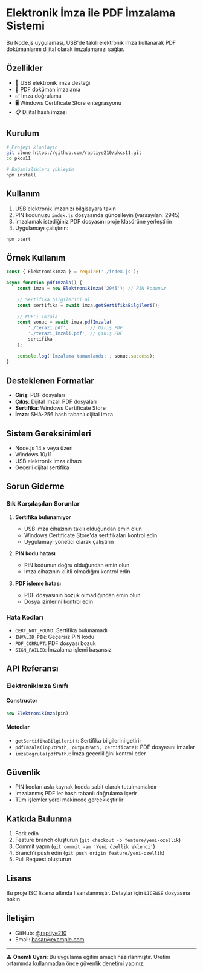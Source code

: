 # Elektronik İmza ile PDF İmzalama Sistemi

Bu Node.js uygulaması, USB'de takılı elektronik imza kullanarak PDF dokümanlarını dijital olarak imzalamanızı sağlar.

## Özellikler

- 🔐 USB elektronik imza desteği
- 📄 PDF doküman imzalama
- ✅ İmza doğrulama
- 🖥️ Windows Certificate Store entegrasyonu
- 📋 Dijital hash imzası

## Kurulum

```bash
# Projeyi klonlayın
git clone https://github.com/raptiye210/pkcs11.git
cd pkcs11

# Bağımlılıkları yükleyin
npm install
```

## Kullanım

1. USB elektronik imzanızı bilgisayara takın
2. PIN kodunuzu `index.js` dosyasında güncelleyin (varsayılan: 2945)
3. İmzalamak istediğiniz PDF dosyasını proje klasörüne yerleştirin
4. Uygulamayı çalıştırın:

```bash
npm start
```

## Örnek Kullanım

```javascript
const { ElektronikImza } = require('./index.js');

async function pdfImzala() {
    const imza = new ElektronikImza('2945'); // PIN kodunuz
    
    // Sertifika bilgilerini al
    const sertifika = await imza.getSertifikaBilgileri();
    
    // PDF'i imzala
    const sonuc = await imza.pdfImzala(
        './terazi.pdf',        // Giriş PDF
        './terazi_imzali.pdf', // Çıkış PDF
        sertifika
    );
    
    console.log('İmzalama tamamlandı:', sonuc.success);
}
```

## Desteklenen Formatlar

- **Giriş**: PDF dosyaları
- **Çıkış**: Dijital imzalı PDF dosyaları
- **Sertifika**: Windows Certificate Store
- **İmza**: SHA-256 hash tabanlı dijital imza

## Sistem Gereksinimleri

- Node.js 14.x veya üzeri
- Windows 10/11
- USB elektronik imza cihazı
- Geçerli dijital sertifika

## Sorun Giderme

### Sık Karşılaşılan Sorunlar

1. **Sertifika bulunamıyor**
   - USB imza cihazının takılı olduğundan emin olun
   - Windows Certificate Store'da sertifikaları kontrol edin
   - Uygulamayı yönetici olarak çalıştırın

2. **PIN kodu hatası**
   - PIN kodunun doğru olduğundan emin olun
   - İmza cihazının kilitli olmadığını kontrol edin

3. **PDF işleme hatası**
   - PDF dosyasının bozuk olmadığından emin olun
   - Dosya izinlerini kontrol edin

### Hata Kodları

- `CERT_NOT_FOUND`: Sertifika bulunamadı
- `INVALID_PIN`: Geçersiz PIN kodu
- `PDF_CORRUPT`: PDF dosyası bozuk
- `SIGN_FAILED`: İmzalama işlemi başarısız

## API Referansı

### ElektronikImza Sınıfı

#### Constructor
```javascript
new ElektronikImza(pin)
```

#### Metodlar

- `getSertifikaBilgileri()`: Sertifika bilgilerini getirir
- `pdfImzala(inputPath, outputPath, certificate)`: PDF dosyasını imzalar  
- `imzaDogrula(pdfPath)`: İmza geçerliliğini kontrol eder

## Güvenlik

- PIN kodları asla kaynak kodda sabit olarak tutulmamalıdır
- İmzalanmış PDF'ler hash tabanlı doğrulama içerir
- Tüm işlemler yerel makinede gerçekleştirilir

## Katkıda Bulunma

1. Fork edin
2. Feature branch oluşturun (`git checkout -b feature/yeni-ozellik`)
3. Commit yapın (`git commit -am 'Yeni özellik eklendi'`)
4. Branch'i push edin (`git push origin feature/yeni-ozellik`)
5. Pull Request oluşturun

## Lisans

Bu proje ISC lisansı altında lisanslanmıştır. Detaylar için `LICENSE` dosyasına bakın.

## İletişim

- GitHub: [@raptiye210](https://github.com/raptiye210)
- Email: basar@example.com

---

⚠️ **Önemli Uyarı**: Bu uygulama eğitim amaçlı hazırlanmıştır. Üretim ortamında kullanmadan önce güvenlik denetimi yapınız.